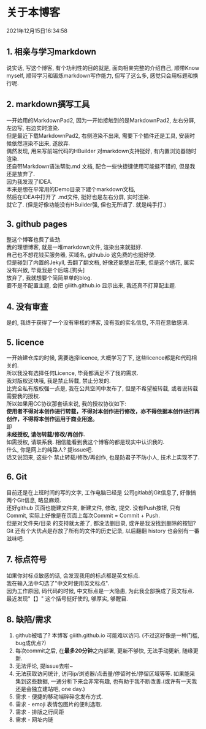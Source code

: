 # 关于本博客
2021年12月15日16:34:58  
## 1. 相亲与学习markdown
说实话, 写这个博客, 有个功利性的目的就是, 面向相亲完整的介绍自己, 顺带Know myself, 顺带学习和锻炼markdown写作能力, 但写了这么多, 感觉只会用标题和换行呢.
## 2. markdown撰写工具
一开始用的MarkdownPad2, 因为一开始接触到的是MarkdownPad2, 左右分屏, 左边写, 右边实时渲染.  
但是最近下载MarkdownPad2, 右侧渲染不出来, 需要下个插件还是工具, 安装时候依然渲染不出来, 遂放弃.  
偶然发现, 用来写前端代码的HBuilder 对markdown支持挺好, 有内置浏览器随时渲染.  
还自带Markdown语法帮助.md 文档, 配合一些快捷键使用可能挺不错的, 但是我还是放弃了.  
因为我发现了IDEA.  
本来是想在平常用的Demo目录下建个markdown文档,  
然后在IDEA中打开了 .md文件, 挺好也是左右分屏, 实时渲染.  
就它了. (但是好像功能没有HBuilder强, 但也无所谓了. 就是纯手打.)  
## 3. github pages
整这个博客也费了些劲.  
我的理想博客, 就是一堆markdown文件, 渲染出来就挺好.  
自己也不想花钱买服务器, 买域名, github.io 这免费的也挺好使.  
但是碰到了内置的Jekyll, 去翻了翻文档, 好像还能整出花来, 但是这个绣花, 属实没有兴致, 毕竟我是个后端.\[狗头\]  
放弃了, 我就想要个简简单单的blog.   
要不是不配置主题, 会把 giiith.github.io 显示出来, 我还真不打算配主题.  
## 4. 没有审查
是的, 我终于获得了一个没有审核的博客, 没有我的实名信息, 不用在意敏感词.  
## 5. licence
一开始建仓库的时候, 需要选择licence, 大概学习了下, 这些licence都是和代码相关的.  
所以我没有选择任何Licence, 毕竟都满足不了我的需求.  
我对版权这块哦, 我是禁止转载, 禁止分发的.   
比完全私有版权强一点是, 我在公共空间中发布了, 但是不希望被转载, 或者说转载需要我的授权.  
所以如果用CC协议那套话来说, 我的授权协议如下:  
**使用者不得对本创作进行转载，不得对本创作进行修改，亦不得依据本创作进行再创作，不得将本创作运用于商业用途。**  
即  
**未经授权, 请勿转载/修改/再创作.**  
如需授权, 请联系我. 相信能看到我这个博客的都是现实中认识我的.  
什么, 你是网上的纯路人? 提issue吧.   
话又说回来, 这些个 禁止转载/修改/再创作, 也是防君子不防小人, 技术上实现不了.  
## 6. Git
目前还是在上班时间的写的文字, 工作电脑已经是 公司gitlab的Git信息了, 好像搞两个Git信息, 略显麻烦.  
还好github 页面也能建文件夹, 新建文件, 修改, 提交. 没有Push按钮, 只有Commit, 实际上好像是在页面上每次Commit = Commit + Push.  
但是对文件夹/目录 的支持就太差了, 都没法删目录, 或许是我没找到删除的按钮?  
Git 还有个大优点是存放了所有的文件的历史记录, 以后翻翻 history 也会别有一番滋味吧.  
## 7. 标点符号
如果你对标点敏感的话, 会发现我用的标点都是英文标点.  
我在输入法中勾选了"中文时使用英文标点".  
因为工作原因, 码代码的时候, 中文标点是一大隐患, 为此我全部换成了英文标点.  
最近发现"【】" 这个括号挺好使的, 够厚实, 够醒目.  
## 8. 缺陷/需求
1. github被墙了? 本博客 giiith.github.io 可能难以访问. (不过这好像是一种门槛, bug成优点?)
2. 每次commit之后, 在**最多20分钟**之内部署, 更新不够快, 无法手动更新, 随缘更新.
3. 无法评论, 提issue去啦~
4. 无法获取访问统计, 访问ip/浏览器/点击量/停留时长/停留区域等等. 如果能采集到这些数据, 一通分析下来会非常有趣, 也有助于我不断改善.(或许有一天我还是会独立建站吧, one day.)
5. 需求 - 便捷的移动端碎碎念发布方式.
6. 需求 - emoji 表情包图片的便利选取.
7. 需求 - 排版之行间距
8. 需求 - 网址内链